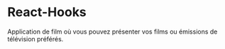 # React-Hooks
 Application de film où vous pouvez présenter vos films ou émissions de télévision préférés.
